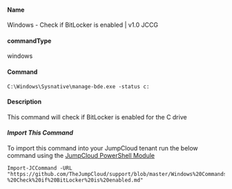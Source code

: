 #### Name

Windows - Check if BitLocker is enabled | v1.0 JCCG

#### commandType

windows

#### Command

```
C:\Windows\Sysnative\manage-bde.exe -status c:
```

#### Description

This command will check if BitLocker is enabled for the C drive

#### *Import This Command*

To import this command into your JumpCloud tenant run the below command using the [JumpCloud PowerShell Module](https://github.com/TheJumpCloud/support/wiki/Installing-the-JumpCloud-PowerShell-Module)

```
Import-JCCommand -URL "https://github.com/TheJumpCloud/support/blob/master/Windows%20Commands/Windows%20-%20Check%20if%20BitLocker%20is%20enabled.md"
```
